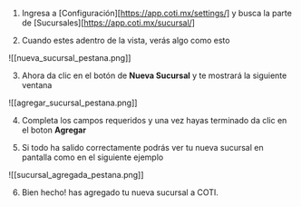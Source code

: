 
1. Ingresa a [Configuración][https://app.coti.mx/settings/] y busca la parte de [Sucursales][https://app.coti.mx/sucursal/] 


2. Cuando estes adentro de la vista, verás algo como esto


![[nueva_sucursal_pestana.png]]


3. Ahora da clic en el botón de **Nueva Sucursal** y te mostrará la siguiente ventana


![[agregar_sucursal_pestana.png]]


4. Completa los campos requeridos y una vez hayas terminado da clic en el boton **Agregar**


5. Si todo ha salido correctamente podrás ver tu nueva sucursal en pantalla como en el siguiente ejemplo


![[sucursal_agregada_pestana.png]]

6. Bien hecho! has agregado tu nueva sucursal a COTI.